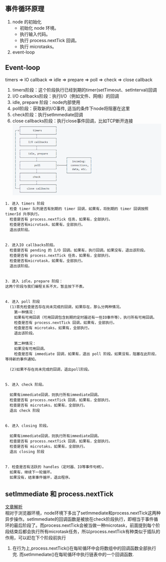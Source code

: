 ## 事件循环原理  
1. node 的初始化  
    + 初始化 node 环境。
    + 执行输入代码。
    + 执行 process.nextTick 回调。
    + 执行 microtasks。  
2. event-loop  
  
## Event-loop  
timers => IO callback => idle => prepare => poll => check => close callback  
  
1. timers阶段：这个阶段执行已经到期的timer(setTimeout、setInterval)回调
2. I/O callbacks阶段：执行I/O（例如文件、网络）的回调
3. idle, prepare 阶段：node内部使用
4. poll阶段：获取新的I/O事件, 适当的条件下node将阻塞在这里
5. check阶段：执行setImmediate回调
6. close callbacks阶段：执行close事件回调，比如TCP断开连接  
![](1.png)
~~~
1. 进入 timers 阶段
  检查 timer 队列是否有到期的 timer 回调，如果有，将到期的 timer 回调按照 timerId 升序执行。
  检查是否有 process.nextTick 任务，如果有，全部执行。
  检查是否有microtask，如果有，全部执行。
  退出该阶段。


2. 进入IO callbacks阶段。
  检查是否有 pending 的 I/O 回调。如果有，执行回调。如果没有，退出该阶段。
  检查是否有 process.nextTick 任务，如果有，全部执行。
  检查是否有microtask，如果有，全部执行。
  退出该阶段。


3. 进入 idle，prepare 阶段：
这两个阶段与我们编程关系不大，暂且按下不表。


4. 进入 poll 阶段
  (1)首先检查是否存在尚未完成的回调，如果存在，那么分两种情况。
    第一种情况：
    如果有可用回调（可用回调包含到期的定时器还有一些IO事件等），执行所有可用回调。
    检查是否有 process.nextTick 回调，如果有，全部执行。
    检查是否有 microtaks，如果有，全部执行。
    退出该阶段。
  
    第二种情况：
    如果没有可用回调。
    检查是否有 immediate 回调，如果有，退出 poll 阶段。如果没有，阻塞在此阶段，等待新的事件通知。

  (2)如果不存在尚未完成的回调，退出poll阶段。


5. 进入 check 阶段。

  如果有immediate回调，则执行所有immediate回调。
  检查是否有 process.nextTick 回调，如果有，全部执行。
  检查是否有 microtaks，如果有，全部执行。
  退出 check 阶段


6. 进入 closing 阶段。

  如果有immediate回调，则执行所有immediate回调。
  检查是否有 process.nextTick 回调，如果有，全部执行。
  检查是否有 microtaks，如果有，全部执行。
  退出 closing 阶段


7. 检查是否有活跃的 handles（定时器、IO等事件句柄）。
  如果有，继续下一轮循环。
  如果没有，结束事件循环，退出程序。  
~~~  
## setImmediate 和 process.nextTick  
[文章解析](https://segmentfault.com/a/1190000013102056)  
相对于浏览器环境，node环境下多出了setImmediate和process.nextTick这两种异步操作。setImmediate的回调函数是被放在check阶段执行，即相当于事件循环的最后阶段了。而process.nextTick会被当做一种microtask，前面提到每个阶段结束后都会执行所有microtask任务，所以process.nextTick有种类似于插队的作用，可以赶在下个阶段前执行
1. 在行为上,process.nextTick()在每轮循环中会将数组中的回调函数全部执行完.
   而setImmediate()在每轮循环中执行链表中的一个回调函数.